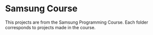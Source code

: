 # Samsung Course

This projects are from the Samsung Programming Course. Each folder corresponds to projects made in the course.